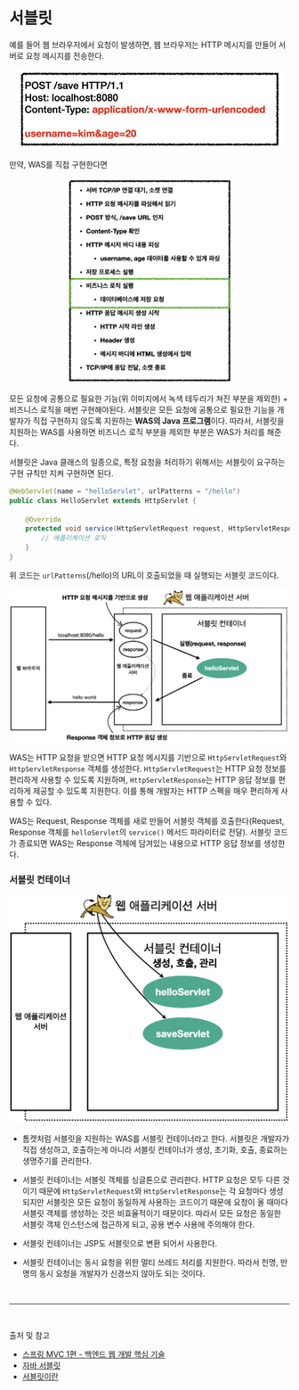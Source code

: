 # 서블릿

예를 들어 웹 브라우저에서 요청이 발생하면, 웹 브라우저는 HTTP 메시지를 만들어 서버로 요청 메시지를 전송한다.

<p align="center">
    <img src="../image/http_message.png"  width="480" height="auto">
</p>

만약, WAS를 직접 구현한다면

<p align="center">
    <img src="../image/WAS_function.png"  width="300" height="auto">
</p>

모든 요청에 공통으로 필요한 기능(위 이미지에서 녹색 테두리가 쳐진 부분을 제외한) + 비즈니스 로직을 매번 구현해야된다. 서블릿은 모든 요청에 공통으로 필요한 기능을 개발자가 직접 구현하지 않도록 지원하는 **WAS의 Java 프로그램**이다. 따라서, 서블릿을 지원하는 WAS를 사용하면 비즈니스 로직 부분을 제외한 부분은 WAS가 처리를 해준다.

서블릿은 Java 클래스의 일종으로, 특정 요청을 처리하기 위해서는 서블릿이 요구하는 구현 규칙만 지켜 구현하면 된다.

```java
@WebServlet(name = "helloServlet", urlPatterns = "/hello")
public class HelloServlet extends HttpServlet {

    @Override
    protected void service(HttpServletRequest request, HttpServletResponse response) {
        // 애플리케이션 로직
    }
}
```
위 코드는 `urlPatterns`(/hello)의 URL이 호출되었을 때 실행되는 서블릿 코드이다. 


<p align="center">
    <img src="../image/http_request_WAS.png"  width="560" height="auto">
</p>

WAS는 HTTP 요청을 받으면 HTTP 요청 메시지를 기반으로 `HttpServletRequest`와 `HttpServletResponse` 객체를 생성한다. `HttpServletRequest`는 HTTP 요청 정보를 편리하게 사용할 수 있도록 지원하며, `HttpServletResponse`는 HTTP 응답 정보를 편리하게 제공할 수 있도록 지원한다. 이를 통해 개발자는 HTTP 스펙을 매우 편리하게 사용할 수 있다.

WAS는 Request, Response 객체를 새로 만들어 서블릿 객체를 호출한다(Request, Response 객체를 `helloServlet`의 `service()` 메서드 파라미터로 전달). 서블릿 코드가 종료되면 WAS는 Response 객체에 담겨있는 내용으로 HTTP 응답 정보를 생성한다.

### 서블릿 컨테이너

<p align="center">
    <img src="../image/servlet_container.png"  width=520" height="auto">
</p>

- 톰캣처럼 서블릿을 지원하는 WAS를 서블릿 컨테이너라고 한다. 서블릿은 개발자가 직접 생성하고, 호출하는게 아니라 서블릿 컨테이너가 생성, 초기화, 호출, 종료하는 생명주기를 관리한다.

- 서블릿 컨테이너는 서블릿 객체를 싱글톤으로 관리한다. HTTP 요청은 모두 다른 것이기 때문에 `HttpServletRequest`와 `HttpServletResponse`는 각 요청마다 생성되지만 서블릿은 모든 요청이 동일하게 사용하는 코드이기 때문에 요청이 올 때마다 서블릿 객체를 생성하는 것은 비효율적이기 때문이다. 따라서 모든 요청은 동일한 서블릿 객체 인스턴스에 접근하게 되고, 공용 변수 사용에 주의해야 한다. 

- 서블릿 컨테이너는 JSP도 서블릿으로 변환 되어서 사용한다.

- 서블릿 컨테이너는 동시 요청을 위한 멀티 쓰레드 처리를 지원한다. 따라서 천명, 만명의 동시 요청을 개발자가 신경쓰지 않아도 되는 것이다.




<br/>

---

<br/>

출처 및 참고

- [스프링 MVC 1편 - 백엔드 웹 개발 핵심 기술](https://www.inflearn.com/course/%EC%8A%A4%ED%94%84%EB%A7%81-mvc-1/dashboard)
- [자바 서블릿](https://ko.wikipedia.org/wiki/%EC%9E%90%EB%B0%94_%EC%84%9C%EB%B8%94%EB%A6%BF)
- [서블릿이란](https://ecsimsw.tistory.com/entry/%EC%84%9C%EB%B8%94%EB%A6%BF%EC%9D%B4%EB%9E%80?category=915995)
